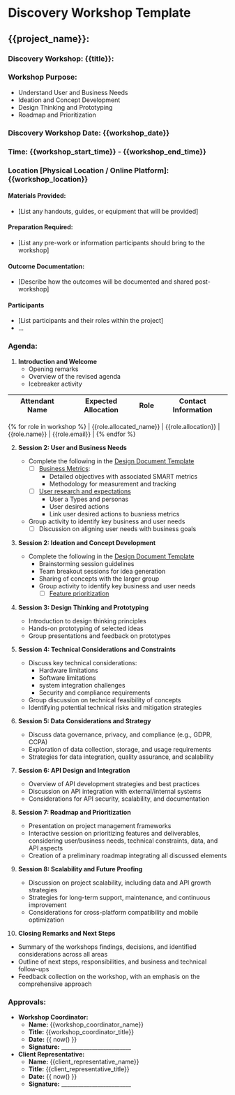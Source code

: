 # Discovery Workshop Template

## {{project_name}}:

### Discovery Workshop: {{title}}:

### Workshop Purpose:  
- Understand User and Business Needs
- Ideation and Concept Development
- Design Thinking and Prototyping
- Roadmap and Prioritization

### Discovery Workshop Date: {{workshop_date}}
### Time: {{workshop_start_time}} - {{workshop_end_time}}
### Location [Physical Location / Online Platform]: {{workshop_location}}

#### Materials Provided:
- [List any handouts, guides, or equipment that will be provided]

#### Preparation Required:  
- [List any pre-work or information participants should bring to the workshop]

#### Outcome Documentation:
- [Describe how the outcomes will be documented and shared post-workshop]

#### Participants
- [List participants and their roles within the project]
- ...

### Agenda:  
1. **Introduction and Welcome**
   - Opening remarks
   - Overview of the revised agenda
   - Icebreaker activity


| Attendant Name          | Expected Allocation | Role               | Contact Information           |
|-------------------------|---------------------|--------------------|-------------------------------|
{% for role in workshop %}
| {{role.allocated_name}} | {{role.allocation}} | {{role.name}}      | {{role.email}}                |
{% endfor %}

2. **Session 2: User and Business Needs**
   - Complete the following in the [Design Document Template](https://github.com/RyanJulyan/rocket/blob/main/03_design_and_documentation_phase/01_design_document_template.md)
      - [ ] [Business Metrics](https://github.com/RyanJulyan/rocket/blob/main/03_design_and_documentation_phase/01_design_document_template.md#business-metrics):
         - Detailed objectives with associated SMART metrics
         - Methodology for measurement and tracking
      - [ ] [User research and expectations](https://github.com/RyanJulyan/rocket/blob/main/03_design_and_documentation_phase/01_design_document_template.md#user-types--desired-actions)
         - User a Types and personas
         - User desired actions
         - Link user desired actions to busniess metrics
   - Group activity to identify key business and user needs
      - [ ] Discussion on aligning user needs with business goals

3. **Session 2: Ideation and Concept Development**
   - Complete the following in the [Design Document Template](https://github.com/RyanJulyan/rocket/blob/main/03_design_and_documentation_phase/01_design_document_template.md)
      - Brainstorming session guidelines
      - Team breakout sessions for idea generation
      - Sharing of concepts with the larger group
      - Group activity to identify key business and user needs
         - [ ] [Feature prioritization](https://github.com/RyanJulyan/rocket/blob/main/03_design_and_documentation_phase/01_design_document_template.md#features-and-priorities)

4. **Session 3: Design Thinking and Prototyping**
   - Introduction to design thinking principles
   - Hands-on prototyping of selected ideas
   - Group presentations and feedback on prototypes

5. **Session 4: Technical Considerations and Constraints**
   - Discuss key technical considerations: 
      - Hardware limitations
      - Software limitations
      - system integration challenges
      - Security and compliance requirements
   - Group discussion on technical feasibility of concepts
   - Identifying potential technical risks and mitigation strategies

6. **Session 5: Data Considerations and Strategy**
   - Discuss data governance, privacy, and compliance (e.g., GDPR, CCPA)
   - Exploration of data collection, storage, and usage requirements
   - Strategies for data integration, quality assurance, and scalability

7. **Session 6: API Design and Integration**
   - Overview of API development strategies and best practices
   - Discussion on API integration with external/internal systems
   - Considerations for API security, scalability, and documentation

8. **Session 7: Roadmap and Prioritization**
   - Presentation on project management frameworks
   - Interactive session on prioritizing features and deliverables, considering user/business needs, technical constraints, data, and API aspects
   - Creation of a preliminary roadmap integrating all discussed elements

9. **Session 8: Scalability and Future Proofing**
   - Discussion on project scalability, including data and API growth strategies
   - Strategies for long-term support, maintenance, and continuous improvement
   - Considerations for cross-platform compatibility and mobile optimization

10. **Closing Remarks and Next Steps**
   - Summary of the workshops findings, decisions, and identified considerations across all areas
   - Outline of next steps, responsibilities, and business and technical follow-ups
   - Feedback collection on the workshop, with an emphasis on the comprehensive approach

### Approvals:
- **Workshop Coordinator:**
   - **Name:** {{workshop_coordinator_name}}
   - **Title:** {{workshop_coordinator_title}}
   - **Date:** {{ now() }}
   - **Signature:** _________________________
- **Client Representative:**
   - **Name:** {{client_representative_name}}
   - **Title:** {{client_representative_title}}
   - **Date:** {{ now() }}
   - **Signature:** _________________________